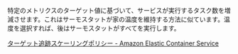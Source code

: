 特定のメトリクスのターゲット値に基づいて、サービスが実行するタスク数を増減させます。これはサーモスタットが家の温度を維持する方法に似ています。温度を選択すれば、後はサーモスタットがすべてを実行します。

[ターゲット追跡スケーリングポリシー - Amazon Elastic Container Service](https://docs.aws.amazon.com/ja_jp/AmazonECS/latest/developerguide/service-autoscaling-targettracking.html)
